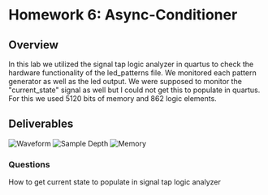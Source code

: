# Homework 6: Async-Conditioner

## Overview
In this lab we utilized the signal tap logic analyzer in quartus to check the hardware functionality of the led_patterns file. We monitored each pattern generator as well as the led output. We were supposed to monitor the "current_state" signal as well but I could not get this to populate in quartus. For this we used 5120 bits of memory and 862 logic elements.

## Deliverables
![Waveform](/assets/lab5_wav.png)
![Sample Depth](/assets/lab5_sample_depth.png)
![Memory](/assets/lab5_memory.png)

### Questions 
How to get current state to populate in signal tap logic analyzer



